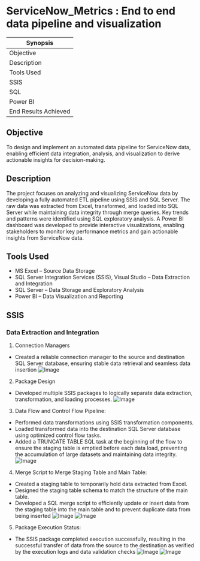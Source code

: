 # ServiceNow_Metrics : End to end data pipeline and visualization

| Synopsis      |
|-----------------|
| Objective |
| Description |
| Tools Used |
| SSIS |
| SQL | 
| Power BI |
| End Results Achieved|

## Objective
To design and implement an automated data pipeline for ServiceNow data, enabling efficient data integration, analysis, and visualization to derive actionable insights for decision-making.

## Description 
The project focuses on analyzing and visualizing ServiceNow data by developing a fully automated ETL pipeline using SSIS and SQL Server. The raw data was extracted from Excel, transformed, and loaded into SQL Server while maintaining data integrity through merge queries. Key trends and patterns were identified using SQL exploratory analysis. A Power BI dashboard was developed to provide interactive visualizations, enabling stakeholders to monitor key performance metrics and gain actionable insights from ServiceNow data.

## Tools Used 
- MS Excel – Source Data Storage
- SQL Server Integration Services (SSIS), Visual Studio – Data Extraction and Integration
- SQL Server – Data Storage and Exploratory Analysis
- Power BI – Data Visualization and Reporting

## SSIS 
### Data Extraction and Integration 
1) Connection Managers
- Created a reliable connection manager to the source and destination SQL Server database, ensuring stable data retrieval and seamless data insertion
![Image](https://github.com/user-attachments/assets/5fada15b-3afa-4a69-ab6e-fac429d79ef4)

2) Package Design
- Developed multiple SSIS packages to logically separate data extraction, transformation, and loading processes.
![Image](https://github.com/user-attachments/assets/fb9904e8-0dec-4eb5-ae58-428446d9c8f1)

3) Data Flow and Control Flow Pipeline:
- Performed data transformations using SSIS transformation components.
- Loaded transformed data into the destination SQL Server database using optimized control flow tasks.
- Added a TRUNCATE TABLE SQL task at the beginning of the flow to ensure the staging table is emptied before each data load, preventing the accumulation of large datasets and maintaining data integrity.
![Image](https://github.com/user-attachments/assets/c3779749-c0e9-4a83-a6ad-de3da6ee5553)

4) Merge Script to Merge Staging Table and Main Table:
- Created a staging table to temporarily hold data extracted from Excel.
- Designed the staging table schema to match the structure of the main table.
- Developed a SQL merge script to efficiently update or insert data from the staging table into the main table and to prevent duplicate data from being inserted
![Image](https://github.com/user-attachments/assets/e6a2464b-c299-403d-bda7-1b89cf6aaa1d)
![Image](https://github.com/user-attachments/assets/7b942711-086d-40de-9193-2f10dbab75cb)

5) Package Execution Status:
- The SSIS package completed execution successfully, resulting in the successful transfer of data from the source to the destination as verified by the execution logs and data validation checks
![Image](https://github.com/user-attachments/assets/69bc5326-e4ca-49be-8ce5-14cdd8f9f2fc)
![Image](https://github.com/user-attachments/assets/fbcaf565-6252-42b7-a6d0-96da1ac285ec)

